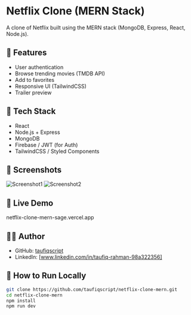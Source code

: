 # Netflix Clone (MERN Stack)

A clone of Netflix built using the MERN stack (MongoDB, Express, React, Node.js).

## 🚀 Features
- User authentication
- Browse trending movies (TMDB API)
- Add to favorites
- Responsive UI (TailwindCSS)
- Trailer preview

## 🚀 Tech Stack
- React
- Node.js + Express
- MongoDB
- Firebase / JWT (for Auth)
- TailwindCSS / Styled Components

## 📸 Screenshots
![Screenshot1](link-to-screenshot1)
![Screenshot2](link-to-screenshot2)

## 🔗 Live Demo
netflix-clone-mern-sage.vercel.app

## 🧑‍💻 Author
- GitHub: [taufiqscript](https://github.com/taufiqscript/netflix-clone-mern)
- LinkedIn: [www.linkedin.com/in/taufiq-rahman-98a322356]

## 📂 How to Run Locally
```bash
git clone https://github.com/taufiqscript/netflix-clone-mern.git
cd netflix-clone-mern
npm install
npm run dev

